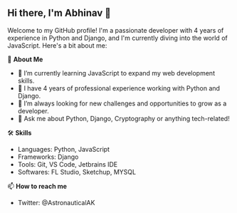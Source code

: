 ## Hi there, I'm Abhinav 👋

Welcome to my GitHub profile! I'm a passionate developer with 4 years of experience in Python and Django, and I'm currently diving into the world of JavaScript. Here's a bit about me:

🚀 **About Me**
* 🌱 I’m currently learning JavaScript to expand my web development skills.
* 💼 I have 4 years of professional experience working with Python and Django.
* 🔭 I’m always looking for new challenges and opportunities to grow as a developer.
* 💬 Ask me about Python, Django, Cryptography or anything tech-related!

🛠️ **Skills**
* Languages: Python, JavaScript
* Frameworks: Django
* Tools: Git, VS Code, Jetbrains IDE
* Softwares: FL Studio, Sketchup, MYSQL

📫 **How to reach me**
* Twitter: @AstronauticalAK

<!--
**AstronauticalCodes/AstronauticalCodes** is a ✨ _special_ ✨ repository because its `README.md` (this file) appears on your GitHub profile.

Here are some ideas to get you started:

- 🔭 I’m currently working on ...
- 🌱 I’m currently learning ...
- 👯 I’m looking to collaborate on ...
- 🤔 I’m looking for help with ...
- 💬 Ask me about ...
- 📫 How to reach me: ...
- 😄 Pronouns: ...
- ⚡ Fun fact: ...
-->
